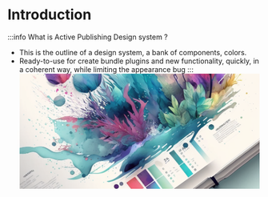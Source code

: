 # Introduction

:::info What is Active Publishing Design system ?

- This is the outline of a design system, a bank of components, colors.
- Ready-to-use for create bundle plugins and new functionality, quickly, in a coherent way, while limiting the appearance bug
:::
![Banner](/illustration-banner.png)
